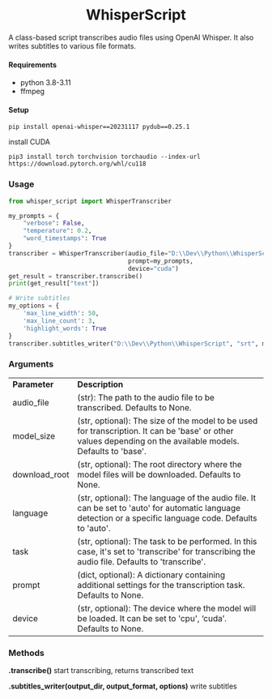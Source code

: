 <h1 align="center">WhisperScript</h1>

A class-based script transcribes audio files using OpenAI Whisper. It also writes subtitles to various file formats. 

#### Requirements

*   python 3.8-3.11
*   ffmpeg

#### Setup

```
pip install openai-whisper==20231117 pydub==0.25.1
```

install CUDA

```
pip3 install torch torchvision torchaudio --index-url https://download.pytorch.org/whl/cu118
```

### Usage

```python
from whisper_script import WhisperTranscriber

my_prompts = {
    "verbose": False,
    "temperature": 0.2,
    "word_timestamps": True
}
transcriber = WhisperTranscriber(audio_file="D:\\Dev\\Python\\WhisperScript\\1min.mp3", model_size="tiny",
                                 prompt=my_prompts,
                                 device="cuda")
get_result = transcriber.transcribe()
print(get_result["text"])

# Write subtitles
my_options = {
    'max_line_width': 50,
    'max_line_count': 3,
    'highlight_words': True
}
transcriber.subtitles_writer("D:\\Dev\\Python\\WhisperScript", "srt", my_options) # available formats: ["txt", "srt", "vtt", "tsv", "json"]
```

### Arguments

<table><tbody><tr><td><strong>Parameter</strong></td><td><strong>Description</strong></td></tr><tr><td>audio_file</td><td>(str): The path to the audio file to be transcribed. Defaults to None.</td></tr><tr><td>model_size</td><td>(str, optional): The size of the model to be used for transcription. It can be 'base' or other values depending on the available models. Defaults to 'base'.</td></tr><tr><td>download_root</td><td>(str, optional): The root directory where the model files will be downloaded. Defaults to None.</td></tr><tr><td>language</td><td>(str, optional): The language of the audio file. It can be set to 'auto' for automatic language detection or a specific language code. Defaults to 'auto'.</td></tr><tr><td>task</td><td>(str, optional): The task to be performed. In this case, it's set to 'transcribe' for transcribing the audio file. Defaults to 'transcribe'.</td></tr><tr><td>prompt</td><td>(dict, optional): A dictionary containing additional settings for the transcription task. Defaults to None.</td></tr><tr><td>device</td><td>(str, optional): The device where the model will be loaded. It can be set to 'cpu', ‘cuda’. Defaults to None.</td></tr></tbody></table>


### Methods

**.transcribe()** start transcribing, returns transcribed text

**.subtitles\_writer(output\_dir, output\_format, options)** write subtitles
